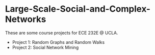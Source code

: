 # Large-Scale-Social-and-Complex-Networks
These are some course projects for ECE 232E @ UCLA.

- Project 1: Random Graphs and Random Walks
- Project 2: Social Network Mining